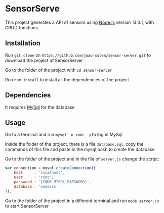 # SensorServe

This project generates a API of sensors using [Node.js](https://nodejs.org/en/) version 13.0.1, with CRUD functions

## Installation

Run `git clone` on `https://github.com/joao-colen/sensor-server.git` to download the project of SensorServer

Go to the folder of the project with `cd sensor-server`

Run `npm install` to install all the dependencies of the project

## Dependencies

It requires [MySql](https://www.mysql.com/) for the database

## Usage

Go to a terminal and run `mysql -u root -p` to log in MySql

Inside the folder of the project, there is a file `database.sql`, copy the commands of this file and paste in the mysql bash to create the database

Go to the folder of the project and in the file of `server.js` change the script:
```javascript
var connection = mysql.createConnection({
    host     : 'localhost',
    user     : 'root',
    password : '[YOUR_MYSQL_PASSWORD]',
    database : 'sensors'
});
```

Go to the folder of the project in a different terminal and run `node server.js` to start SensorServer